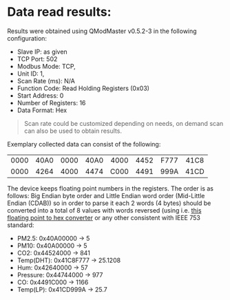 # Data read results:
Results were obtained using QModMaster v0.5.2-3 in the following configuration:

* Slave IP: as given
* TCP Port: 502
* Modbus Mode: TCP,
* Unit ID: 1,
* Scan Rate (ms): N/A
* Function Code: Read Holding Registers (0x03)
* Start Address: 0
* Number of Registers: 16
* Data Format: Hex

> Scan rate could be customized depending on needs, on demand scan can also be
 used to obtain results. 

Exemplary collected data can consist of the following:

 |      |      |      |      |      |      |      |      |      
 |:----:|:----:|:----:|:----:|:----:|:----:|:----:|:----:| 
 | 0000 | 40A0 | 0000 | 40A0 | 4000 | 4452 | F777 | 41C8 |
 | 0000 | 4264 | 4000 | 4474 | C000 | 4491 | 999A | 41CD |
 
 The device keeps floating point numbers in the registers. The order is as
  follows: Big Endian byte order and Little Endian word order
  (Mid-Little Endian (CDAB)) so in order to parse it each 2 words (4 bytes)
  should be converted into a total of 8 values with words reversed (using i.e. 
  [this floating point to hex converter](https://gregstoll.com/~gregstoll/floattohex/) 
   or any other consistent with IEEE 753 standard:

  * PM2.5: 0x40A00000 -> 5
  * PM10: 0x40A00000 -> 5
  * CO2: 0x44524000 -> 841
  * Temp(DHT): 0x41C8F777 -> 25.1208
  * Hum: 0x42640000 -> 57
  * Pressure: 0x44744000 -> 977
  * CO: 0x4491C000 -> 1166
  * Temp(LP): 0x41CD999A -> 25.7